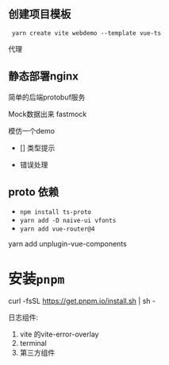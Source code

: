 ## 创建项目模板

```
 yarn create vite webdemo --template vue-ts
```

代理

## 静态部署nginx

简单的后端protobuf服务

Mock数据出来 fastmock

模仿一个demo

- [] 类型提示

* 错误处理

## proto 依赖

* `npm install ts-proto`
* `yarn add -D naive-ui vfonts`
* `yarn add vue-router@4`

yarn add unplugin-vue-components
# 安装`pnpm`
curl -fsSL https://get.pnpm.io/install.sh | sh -


日志组件:
1. vite 的vite-error-overlay
2. terminal
3. 第三方组件